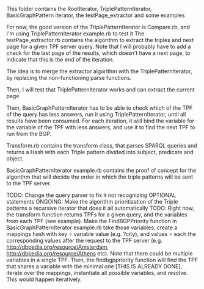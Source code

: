 This folder contains the RootIterator, TriplePatternIterator, BasicGraphPattern iterator, the testPage_extractor and some examples

For now, the good version of the TriplePatternIterator is Compare.rb, and I'm using TriplePatternIterator example.rb to test it
The testPage_extractor.rb contains the algorithm to extract the triples and next page for a given TPF server query. Note that I will probably have to add a check for the last page of the results, which doesn't have a next page, to indicate that this is the end of the iteration.

The idea is to merge the extractor algorithm with the TriplePatternIterator, by replacing the non-functioning parse functions.

Then, I will test that TriplePatternIterator works and can extract the current page

Then, BasicGraphPatternIterator has to be able to check which of the TPF of the query has less answers, run it using TriplePatternIterator, until all results have been consumed. For each iteration, it will bind the variable for the variable of the TPF with less answers, and use it to find the next TPF to run from the BGP.

Transform.rb contains the transform class, that parses SPARQL queries and returns a Hash with each Triple pattern divided into subject, predicate and object.

BasicGraphPatternIterator example.rb contains the proof of concept for the algorithm that will decide the order in which the triple patterns will be sent to the TPF server.

TODO: Change the query parser to fix it not recognizing OPTIONAL statements
ONGOING: Make the algorithm prioritization of the Triple patterns a recursive iterator that does it all automatically
    TODO: Right now, the transform function returns TPFs for a given query, and the variables from each TPF (see example). Make the FindBGPPriority function in BasicGraphPatternIterator example.rb take those variables, create a mappings hash with key = variable value (e.g. ?city), and values = each the corresponding values after the request to the TPF server (e.g. http://dbpedia.org/resource/Amsterdam, http://dbpedia.org/resource/Athens etc). Note that there could be multiple variables in a single TPF. Then, the findbgppriority function will find the TPF that shares a variable with the minimal one [THIS IS ALREADY DONE], iterate over the mappings, instantiate all possible variables, and resolve. This would happen iteratively.